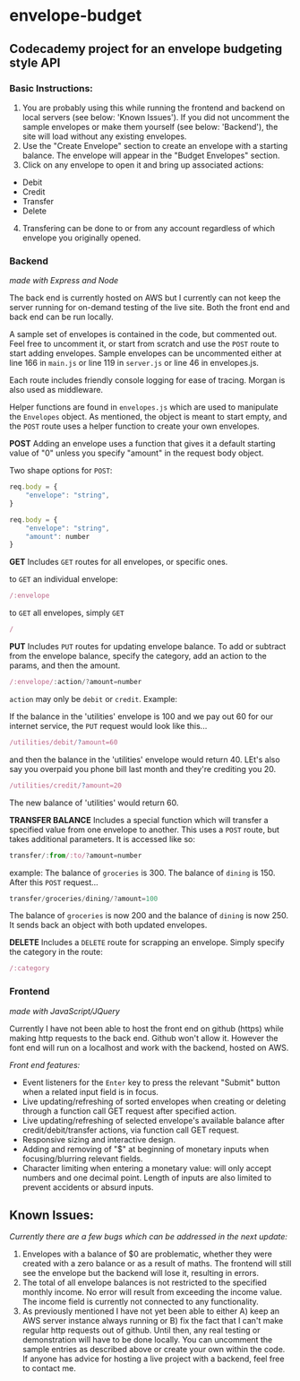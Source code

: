 # envelope-budget

## Codecademy project for an envelope budgeting style API 

### Basic Instructions: 
1. You are probably using this while running the frontend and backend on local servers (see below: 'Known Issues'). If you did not uncomment the sample envelopes or make them yourself (see below: 'Backend'), the site will load without any existing envelopes.
2. Use  the "Create Envelope" section to create an envelope with a starting balance. The envelope will appear in the "Budget Envelopes" section.
3. Click on any envelope to open it and bring up associated actions:
- Debit
- Credit
- Transfer
- Delete
4. Transfering can be done to or from any account regardless of which envelope you originally opened.

### Backend
*made with Express and Node*

The back end is currently hosted on AWS but I currently can not keep the server running for on-demand testing of the live site. Both the front end and back end can be run locally.

A sample set of envelopes is contained in the code, but commented out. Feel free to uncomment it, or start from scratch and use the `POST` route to start adding envelopes. Sample envelopes can be uncommented either at line 166 in `main.js` or line 119 in `server.js` or line 46 in envelopes.js.

Each route includes friendly console logging for ease of tracing. Morgan is also used as middleware.

Helper functions are found in `envelopes.js` which are used to manipulate the `Envelopes` object. As mentioned, the object is meant to start empty, and the ``POST`` route uses a helper function to create your own envelopes.

**POST**
Adding an envelope uses a function that gives it a default starting value of "0" unless you specify "amount" in the request body object.

Two shape options for `POST`:
```javascript
req.body = {
    "envelope": "string", 
}

req.body = {
    "envelope": "string", 
    "amount": number
}
```

**GET**
Includes `GET` routes for all envelopes, or specific ones.

to `GET` an individual envelope:
```javascript
/:envelope
```
to `GET` all envelopes, simply `GET` 
```javascript
/
```

**PUT**
Includes `PUT` routes for updating envelope balance.
To add or subtract from the envelope balance, specify the category, add an action to the params, and then the amount.

```javascript
/:envelope/:action/?amount=number
```
`action` may only be `debit` or `credit`. Example:

If the balance in the 'utilities' envelope is 100 and we pay out 60 for our internet service, the `PUT` request would look like this...
```javascript
/utilities/debit/?amount=60
```
and then the balance in the 'utilities' envelope would return 40. LEt's also say you overpaid you phone bill last month and they're crediting you 20.
```javascript
/utilities/credit/?amount=20
```
The new balance of 'utilities' would return 60.

**TRANSFER BALANCE**
Includes a special function which will transfer a specified value from one envelope to another. This uses a `POST` route, but takes additional parameters. It is accessed like so:
```javascript
transfer/:from/:to/?amount=number
```
example:
The balance of `groceries` is 300. The balance of `dining` is 150. After this `POST` request...
```javascript
transfer/groceries/dining/?amount=100
```
The balance of `groceries` is now 200 and the balance of `dining` is now 250. It sends back an object with both updated envelopes.

**DELETE**
Includes a `DELETE` route for scrapping an envelope. Simply specify the category in the route:
```javascript
/:category
```

### Frontend
*made with JavaScript/JQuery* 

Currently I have not been able to host the front end on github (https) while making http requests to the back end. Github won't allow it. However the font end will run on a localhost and work with the backend, hosted on AWS. 

*Front end features:* 
- Event listeners for the `Enter` key to press the relevant "Submit" button when a related input field is in focus.
- Live updating/refreshing of sorted envelopes when creating or deleting through a function call GET request after specified action.
- Live updating/refreshing of selected envelope's available balance after credit/debit/transfer actions, via function call GET request.
- Responsive sizing and interactive design.
- Adding and removing of "$" at beginning of monetary inputs when focusing/blurring relevant fields.
- Character limiting when entering a monetary value: will only accept numbers and one decimal point. Length of inputs are also limited to prevent accidents or absurd inputs.

## Known Issues: 

*Currently there are a few bugs which can be addressed in the next update:*
1. Envelopes with a balance of $0 are problematic, whether they were created with a zero balance or as a result of maths. The frontend will still see the envelope but the backend will lose it, resulting in errors.
2. The total of all envelope balances is not restricted to the specified monthly income. No error will result from exceeding the income value. The income field is currently not connected to any functionality.
3. As previously mentioned I have not yet been able to either A) keep an AWS server instance always running or B) fix the fact that I can't make regular http requests out of github. Until then, any real testing or demonstration will have to be done locally. You can uncomment the sample entries as described above or create your own within the code. If anyone has advice for hosting a live project with a backend, feel free to contact me.



